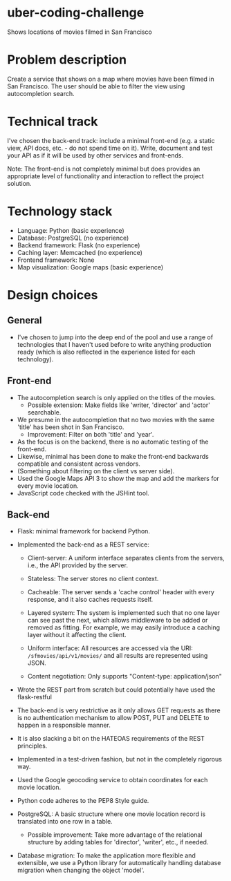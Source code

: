 uber-coding-challenge
=====================

Shows locations of movies filmed in San Francisco

# Problem description

Create a service that shows on a map where movies have been filmed in San
Francisco. The user should be able to filter the view using autocompletion
search.

# Technical track

I've chosen the back-end track: include a minimal front-end (e.g. a static view,
API docs, etc. - do not spend time on it). Write, document and test your API as
if it will be used by other services and front-ends.

Note: The front-end is not completely minimal but does provides an appropriate
level of functionality and interaction to reflect the project solution.

# Technology stack

- Language: Python (basic experience)
- Database: PostgreSQL (no experience)
- Backend framework: Flask (no experience)
- Caching layer: Memcached (no experience)
- Frontend framework: None
- Map visualization: Google maps (basic experience)

# Design choices

## General

- I've chosen to jump into the deep end of the pool and use a range of
  technologies that I haven't used before to write anything production ready
  (which is also reflected in the experience listed for each technology).

## Front-end

- The autocompletion search is only applied on the titles of the movies.
  - Possible extension: Make fields like 'writer, 'director' and 'actor'
    searchable.
- We presume in the autocompletion that no two movies with the same 'title' has
  been shot in San Francisco.
  - Improvement: Filter on both 'title' and 'year'.
- As the focus is on the backend, there is no automatic testing of the
  front-end.
- Likewise, minimal has been done to make the front-end backwards compatible and
  consistent across vendors.
- (Something about filtering on the client vs server side).
- Used the Google Maps API 3 to show the map and add the markers for every movie
  location.
- JavaScript code checked with the JSHint tool.

## Back-end

- Flask: minimal framework for backend Python.

- Implemented the back-end as a REST service:
  - Client-server: A uniform interface separates clients from the servers, i.e.,
    the API provided by the server.
  - Stateless: The server stores no client context.
  - Cacheable: The server sends a 'cache control' header with every response,
    and it also caches requests itself.
  - Layered system: The system is implemented such that no one layer can see
    past the next, which allows middleware to be added or removed as
    fitting. For example, we may easily introduce a caching layer without it
    affecting the client.
  - Uniform interface: All resources are accessed via the URI:
    `/sfmovies/api/v1/movies/` and all results are represented using JSON.

  - Content negotiation: Only supports "Content-type: application/json"

- Wrote the REST part from scratch but could potentially have used the
  flask-restful
- The back-end is very restrictive as it only allows GET requests as there is no
  authentication mechanism to allow POST, PUT and DELETE to happen in a
  responsible manner.
- It is also slacking a bit on the HATEOAS requirements of the REST principles.

- Implemented in a test-driven fashion, but not in the completely rigorous way.
- Used the Google geocoding service to obtain coordinates for each movie
  location.
- Python code adheres to the PEP8 Style guide.

- PostgreSQL: A basic structure where one movie location record is translated
  into one row in a table.
  - Possible improvement: Take more advantage of the relational structure by
    adding tables for 'director', 'writer', etc., if needed.
- Database migration: To make the application more flexible and extensible, we
  use a Python library for automatically handling database migration when
  changing the object 'model'.

